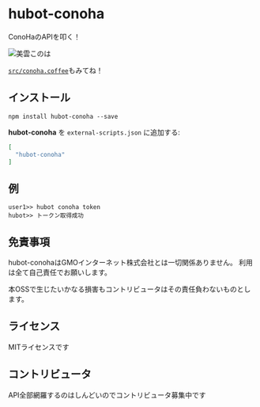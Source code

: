 # hubot-conoha

ConoHaのAPIを叩く！

![美雲このは](https://1.gravatar.com/avatar/dc723885bd12b6c783a86bbd9d6582f6?s=256&d=mm&r=g "美雲このは")

[`src/conoha.coffee`](src/conoha.coffee)もみてね！

## インストール

`npm install hubot-conoha --save`

**hubot-conoha** を `external-scripts.json` に追加する:

```json
[
  "hubot-conoha"
]
```

## 例

```
user1>> hubot conoha token
hubot>> トークン取得成功
```

## 免責事項
hubot-conohaはGMOインターネット株式会社とは一切関係ありません。
利用は全て自己責任でお願いします。

本OSSで生じたいかなる損害もコントリビュータはその責任負わないものとします。

## ライセンス
MITライセンスです

## コントリビュータ
API全部網羅するのはしんどいのでコントリビュータ募集中です
